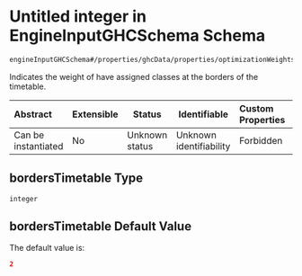 # Untitled integer in EngineInputGHCSchema Schema

```txt
engineInputGHCSchema#/properties/ghcData/properties/optimizationWeights/properties/sessions/properties/bordersTimetable
```

Indicates the weight of have assigned classes at the borders of the timetable.


| Abstract            | Extensible | Status         | Identifiable            | Custom Properties | Additional Properties | Access Restrictions | Defined In                                                         |
| :------------------ | ---------- | -------------- | ----------------------- | :---------------- | --------------------- | ------------------- | ------------------------------------------------------------------ |
| Can be instantiated | No         | Unknown status | Unknown identifiability | Forbidden         | Allowed               | none                | [ghc.schema.json\*](../out/ghc.schema.json "open original schema") |

## bordersTimetable Type

`integer`

## bordersTimetable Default Value

The default value is:

```json
2
```
